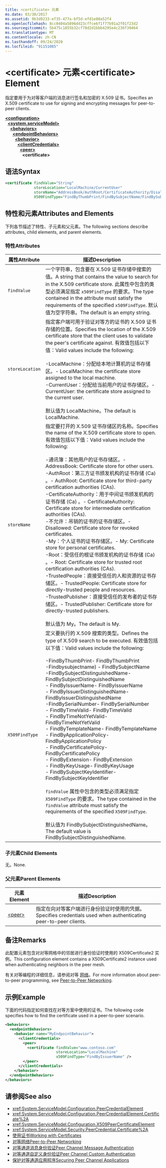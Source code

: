 ```yaml
---
title: <certificate> 元素
ms.date: 03/30/2017
ms.assetid: 9b3d9233-ef35-477a-bf5d-efd1e80a52f4
ms.openlocfilehash: 8cc0404a5896dd23cffce6f1f77b91a2f01f23d2
ms.sourcegitcommit: 5b475c1855b32cf78d2d1bbb4295e4c236f39464
ms.translationtype: MT
ms.contentlocale: zh-CN
ms.lasthandoff: 09/24/2020
ms.locfileid: "91151085"
---
```

# <a name="certificate-element"></a><span data-ttu-id="18e62-102">\<certificate> 元素</span><span class="sxs-lookup"><span data-stu-id="18e62-102">\<certificate> Element</span></span>

<span data-ttu-id="18e62-103">指定要用于为对等客户端的消息进行签名和加密的 X.509 证书。</span><span class="sxs-lookup"><span data-stu-id="18e62-103">Specifies an X.509 certificate to use for signing and encrypting messages for peer-to-peer clients.</span></span>  
  
[**\<configuration>**](../configuration-element.md)\
&nbsp;&nbsp;[**\<system.serviceModel>**](system-servicemodel.md)\
&nbsp;&nbsp;&nbsp;&nbsp;[**\<behaviors>**](behaviors.md)\
&nbsp;&nbsp;&nbsp;&nbsp;&nbsp;&nbsp;[**\<endpointBehaviors>**](endpointbehaviors.md)\
&nbsp;&nbsp;&nbsp;&nbsp;&nbsp;&nbsp;&nbsp;&nbsp;[**\<behavior>**](behavior-of-endpointbehaviors.md)\
&nbsp;&nbsp;&nbsp;&nbsp;&nbsp;&nbsp;&nbsp;&nbsp;&nbsp;&nbsp;[**\<clientCredentials>**](clientcredentials.md)\
&nbsp;&nbsp;&nbsp;&nbsp;&nbsp;&nbsp;&nbsp;&nbsp;&nbsp;&nbsp;&nbsp;&nbsp;[**\<peer>**](peer-of-clientcredentials-element.md)\
&nbsp;&nbsp;&nbsp;&nbsp;&nbsp;&nbsp;&nbsp;&nbsp;&nbsp;&nbsp;&nbsp;&nbsp;&nbsp;&nbsp;**\<certificate>**  
  
## <a name="syntax"></a><span data-ttu-id="18e62-104">语法</span><span class="sxs-lookup"><span data-stu-id="18e62-104">Syntax</span></span>  
  
```xml  
<certificate findValue="String"
             storeLocation="LocalMachine/CurrentUser"
             storeName="AddressBook/AuthRoot/CertificateAuthority/Disallowed/My/Root/TrustedPeople/TrustedPublisher"
             X509FindType="FindByThumbPrint/FindBySubjectName/FindBySubjectDistinguishedName/FindByIssuerName/FindByIssuerDistinguishedName/FindBySerialNumber/FindByTimeValid/FindByTimeNotYetValid/FindByTemplateName/FindByApplicationPolicy/FindByCertificatePolicy/FindByExtension/FindByKeyUsage/FindBySubjectKeyIdentifier" />
```  
  
## <a name="attributes-and-elements"></a><span data-ttu-id="18e62-105">特性和元素</span><span class="sxs-lookup"><span data-stu-id="18e62-105">Attributes and Elements</span></span>  

 <span data-ttu-id="18e62-106">下列各节描述了特性、子元素和父元素。</span><span class="sxs-lookup"><span data-stu-id="18e62-106">The following sections describe attributes, child elements, and parent elements.</span></span>  
  
### <a name="attributes"></a><span data-ttu-id="18e62-107">特性</span><span class="sxs-lookup"><span data-stu-id="18e62-107">Attributes</span></span>  
  
|<span data-ttu-id="18e62-108">属性</span><span class="sxs-lookup"><span data-stu-id="18e62-108">Attribute</span></span>|<span data-ttu-id="18e62-109">描述</span><span class="sxs-lookup"><span data-stu-id="18e62-109">Description</span></span>|  
|---------------|-----------------|  
|`findValue`|<span data-ttu-id="18e62-110">一个字符串，包含要在 X.509 证书存储中搜索的值。</span><span class="sxs-lookup"><span data-stu-id="18e62-110">A string that contains the value to search for in the X.509 certificate store.</span></span> <span data-ttu-id="18e62-111">此属性中包含的类型必须满足指定 `x509FindType` 的要求。</span><span class="sxs-lookup"><span data-stu-id="18e62-111">The type contained in the attribute must satisfy the requirements of the specified `x509FindType`.</span></span> <span data-ttu-id="18e62-112">默认值为空字符串。</span><span class="sxs-lookup"><span data-stu-id="18e62-112">The default is an empty string.</span></span>|  
|`storeLocation`|<span data-ttu-id="18e62-113">指定客户端可用于验证对等方的证书的 X.509 证书存储的位置。</span><span class="sxs-lookup"><span data-stu-id="18e62-113">Specifies the location of the X.509 certificate store that the client uses to validate the peer's certificate against.</span></span> <span data-ttu-id="18e62-114">有效值包括以下值：</span><span class="sxs-lookup"><span data-stu-id="18e62-114">Valid values include the following:</span></span><br /><br /> <span data-ttu-id="18e62-115">-LocalMachine：分配给本地计算机的证书存储区。</span><span class="sxs-lookup"><span data-stu-id="18e62-115">-   LocalMachine: the certificate store assigned to the local machine.</span></span><br /><span data-ttu-id="18e62-116">-CurrentUser：分配给当前用户的证书存储区。</span><span class="sxs-lookup"><span data-stu-id="18e62-116">-   CurrentUser: the certificate store assigned to the current user.</span></span><br /><br /> <span data-ttu-id="18e62-117">默认值为 LocalMachine。</span><span class="sxs-lookup"><span data-stu-id="18e62-117">The default is LocalMachine.</span></span>|  
|`storeName`|<span data-ttu-id="18e62-118">指定要打开的 X.509 证书存储区的名称。</span><span class="sxs-lookup"><span data-stu-id="18e62-118">Specifies the name of the X.509 certificate store to open.</span></span> <span data-ttu-id="18e62-119">有效值包括以下值：</span><span class="sxs-lookup"><span data-stu-id="18e62-119">Valid values include the following:</span></span><br /><br /> <span data-ttu-id="18e62-120">-通讯簿：其他用户的证书存储区。</span><span class="sxs-lookup"><span data-stu-id="18e62-120">-   AddressBook: Certificate store for other users.</span></span><br /><span data-ttu-id="18e62-121">-AuthRoot：第三方证书颁发机构的证书存储 (Ca) 。</span><span class="sxs-lookup"><span data-stu-id="18e62-121">-   AuthRoot: Certificate store for third-party certification authorities (CAs).</span></span><br /><span data-ttu-id="18e62-122">-CertificateAuthority：用于中间证书颁发机构的证书存储 (Ca) 。</span><span class="sxs-lookup"><span data-stu-id="18e62-122">-   CertificateAuthority: Certificate store for intermediate certification authorities (CAs).</span></span><br /><span data-ttu-id="18e62-123">-不允许：吊销的证书的证书存储区。</span><span class="sxs-lookup"><span data-stu-id="18e62-123">-   Disallowed: Certificate store for revoked certificates.</span></span><br /><span data-ttu-id="18e62-124">-My：个人证书的证书存储区。</span><span class="sxs-lookup"><span data-stu-id="18e62-124">-   My: Certificate store for personal certificates.</span></span><br /><span data-ttu-id="18e62-125">-Root：受信任的根证书颁发机构的证书存储 (Ca) 。</span><span class="sxs-lookup"><span data-stu-id="18e62-125">-   Root: Certificate store for trusted root certification authorities (CAs).</span></span><br /><span data-ttu-id="18e62-126">-TrustedPeople：直接受信任的人和资源的证书存储区。</span><span class="sxs-lookup"><span data-stu-id="18e62-126">-   TrustedPeople: Certificate store for directly-trusted people and resources.</span></span><br /><span data-ttu-id="18e62-127">-TrustedPublisher：直接受信任的发布者的证书存储区。</span><span class="sxs-lookup"><span data-stu-id="18e62-127">-   TrustedPublisher: Certificate store for directly-trusted publishers.</span></span><br /><br /> <span data-ttu-id="18e62-128">默认值为 My。</span><span class="sxs-lookup"><span data-stu-id="18e62-128">The default is My.</span></span>|  
|`X509FindType`|<span data-ttu-id="18e62-129">定义要执行的 X.509 搜索的类型。</span><span class="sxs-lookup"><span data-stu-id="18e62-129">Defines the type of X.509 search to be executed.</span></span> <span data-ttu-id="18e62-130">有效值包括以下值：</span><span class="sxs-lookup"><span data-stu-id="18e62-130">Valid values include the following:</span></span><br /><br /> <span data-ttu-id="18e62-131">-FindByThumbPrint</span><span class="sxs-lookup"><span data-stu-id="18e62-131">-   FindByThumbPrint</span></span><br /><span data-ttu-id="18e62-132">-Findbysubjectname) </span><span class="sxs-lookup"><span data-stu-id="18e62-132">-   FindBySubjectName</span></span><br /><span data-ttu-id="18e62-133">-FindBySubjectDistinguishedName</span><span class="sxs-lookup"><span data-stu-id="18e62-133">-   FindBySubjectDistinguishedName</span></span><br /><span data-ttu-id="18e62-134">- FindByIssuerName</span><span class="sxs-lookup"><span data-stu-id="18e62-134">-   FindByIssuerName</span></span><br /><span data-ttu-id="18e62-135">- FindByIssuerDistinguishedName</span><span class="sxs-lookup"><span data-stu-id="18e62-135">-   FindByIssuerDistinguishedName</span></span><br /><span data-ttu-id="18e62-136">-FindBySerialNumber</span><span class="sxs-lookup"><span data-stu-id="18e62-136">-   FindBySerialNumber</span></span><br /><span data-ttu-id="18e62-137">- FindByTimeValid</span><span class="sxs-lookup"><span data-stu-id="18e62-137">-   FindByTimeValid</span></span><br /><span data-ttu-id="18e62-138">- FindByTimeNotYetValid</span><span class="sxs-lookup"><span data-stu-id="18e62-138">-   FindByTimeNotYetValid</span></span><br /><span data-ttu-id="18e62-139">- FindByTemplateName</span><span class="sxs-lookup"><span data-stu-id="18e62-139">-   FindByTemplateName</span></span><br /><span data-ttu-id="18e62-140">- FindByApplicationPolicy</span><span class="sxs-lookup"><span data-stu-id="18e62-140">-   FindByApplicationPolicy</span></span><br /><span data-ttu-id="18e62-141">- FindByCertificatePolicy</span><span class="sxs-lookup"><span data-stu-id="18e62-141">-   FindByCertificatePolicy</span></span><br /><span data-ttu-id="18e62-142">- FindByExtension</span><span class="sxs-lookup"><span data-stu-id="18e62-142">-   FindByExtension</span></span><br /><span data-ttu-id="18e62-143">- FindByKeyUsage</span><span class="sxs-lookup"><span data-stu-id="18e62-143">-   FindByKeyUsage</span></span><br /><span data-ttu-id="18e62-144">- FindBySubjectKeyIdentifier</span><span class="sxs-lookup"><span data-stu-id="18e62-144">-   FindBySubjectKeyIdentifier</span></span><br /><br /> <span data-ttu-id="18e62-145">`findValue` 属性中包含的类型必须满足指定 `X509FindType` 的要求。</span><span class="sxs-lookup"><span data-stu-id="18e62-145">The type contained in the `findValue` attribute must satisfy the requirements of the specified `X509FindType`.</span></span><br /><br /> <span data-ttu-id="18e62-146">默认值为 FindBySubjectDistinguishedName。</span><span class="sxs-lookup"><span data-stu-id="18e62-146">The default value is FindBySubjectDistinguishedName.</span></span>|  
  
### <a name="child-elements"></a><span data-ttu-id="18e62-147">子元素</span><span class="sxs-lookup"><span data-stu-id="18e62-147">Child Elements</span></span>  

 <span data-ttu-id="18e62-148">无。</span><span class="sxs-lookup"><span data-stu-id="18e62-148">None.</span></span>  
  
### <a name="parent-elements"></a><span data-ttu-id="18e62-149">父元素</span><span class="sxs-lookup"><span data-stu-id="18e62-149">Parent Elements</span></span>  
  
|<span data-ttu-id="18e62-150">元素</span><span class="sxs-lookup"><span data-stu-id="18e62-150">Element</span></span>|<span data-ttu-id="18e62-151">描述</span><span class="sxs-lookup"><span data-stu-id="18e62-151">Description</span></span>|  
|-------------|-----------------|  
|[\<peer>](peer-of-clientcredentials-element.md)|<span data-ttu-id="18e62-152">指定在向对等客户端进行身份验证时使用的凭据。</span><span class="sxs-lookup"><span data-stu-id="18e62-152">Specifies credentials used when authenticating peer-to-peer clients.</span></span>|  
  
## <a name="remarks"></a><span data-ttu-id="18e62-153">备注</span><span class="sxs-lookup"><span data-stu-id="18e62-153">Remarks</span></span>  

 <span data-ttu-id="18e62-154">此配置元素包含对对等网格中的邻居进行身份验证时使用的 X509Certificate2 实例。</span><span class="sxs-lookup"><span data-stu-id="18e62-154">This configuration element contains a X509Certificate2 instance used when authenticating neighbors in the peer mesh.</span></span>  
  
 <span data-ttu-id="18e62-155">有关对等编程的详细信息，请参阅对等 [网络](../../../wcf/feature-details/peer-to-peer-networking.md)。</span><span class="sxs-lookup"><span data-stu-id="18e62-155">For more information about peer-to-peer programming, see [Peer-to-Peer Networking](../../../wcf/feature-details/peer-to-peer-networking.md).</span></span>  
  
## <a name="example"></a><span data-ttu-id="18e62-156">示例</span><span class="sxs-lookup"><span data-stu-id="18e62-156">Example</span></span>  

 <span data-ttu-id="18e62-157">下面的代码指定如何查找在对等方案中使用的证书。</span><span class="sxs-lookup"><span data-stu-id="18e62-157">The following code specifies how to find the certificate used in a peer-to-peer scenario.</span></span>  
  
```xml  
<behaviors>
  <endpointBehaviors>
    <behavior name="MyEndpointBehavior">
      <clientCredentials>
        <peer>
          <certificate findValue="www.contoso.com"
                       storeLocation="LocalMachine"
                       x509FindType="FindByIssuerName" />
        </peer>
      </clientCredentials>
    </behavior>
  </endpointBehaviors>
</behaviors>
```  
  
## <a name="see-also"></a><span data-ttu-id="18e62-158">请参阅</span><span class="sxs-lookup"><span data-stu-id="18e62-158">See also</span></span>

- <xref:System.ServiceModel.Configuration.PeerCredentialElement>
- <xref:System.ServiceModel.Configuration.PeerCredentialElement.Certificate%2A>
- <xref:System.ServiceModel.Configuration.X509PeerCertificateElement>
- <xref:System.ServiceModel.Security.PeerCredential.Certificate%2A>
- [<span data-ttu-id="18e62-159">使用证书</span><span class="sxs-lookup"><span data-stu-id="18e62-159">Working with Certificates</span></span>](../../../wcf/feature-details/working-with-certificates.md)
- [<span data-ttu-id="18e62-160">对等网络</span><span class="sxs-lookup"><span data-stu-id="18e62-160">Peer-to-Peer Networking</span></span>](../../../wcf/feature-details/peer-to-peer-networking.md)
- <span data-ttu-id="18e62-161">[对等通道消息身份验证](/previous-versions/dotnet/netframework-3.5/aa967730(v=vs.90))</span><span class="sxs-lookup"><span data-stu-id="18e62-161">[Peer Channel Message Authentication](/previous-versions/dotnet/netframework-3.5/aa967730(v=vs.90))</span></span>
- <span data-ttu-id="18e62-162">[对等通道自定义身份验证](/previous-versions/dotnet/netframework-3.5/ms751447(v=vs.90))</span><span class="sxs-lookup"><span data-stu-id="18e62-162">[Peer Channel Custom Authentication](/previous-versions/dotnet/netframework-3.5/ms751447(v=vs.90))</span></span>
- [<span data-ttu-id="18e62-163">保护对等通道应用程序</span><span class="sxs-lookup"><span data-stu-id="18e62-163">Securing Peer Channel Applications</span></span>](../../../wcf/feature-details/securing-peer-channel-applications.md)
